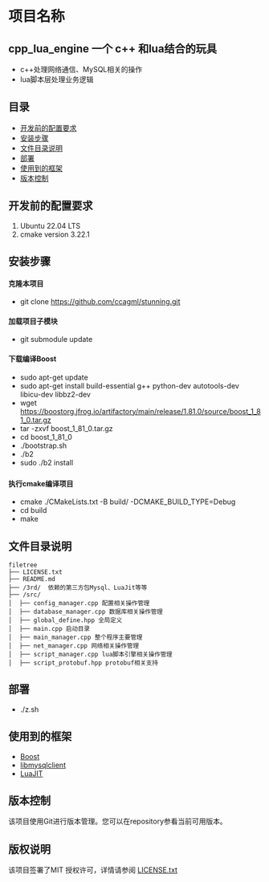 # 项目名称

## cpp_lua_engine 一个 c++ 和lua结合的玩具
- c++处理网络通信、MySQL相关的操作
- lua脚本层处理业务逻辑

## 目录

- [开发前的配置要求](#开发前的配置要求)
- [安装步骤](#安装步骤)
- [文件目录说明](#文件目录说明)
- [部署](#部署)
- [使用到的框架](#使用到的框架)
- [版本控制](#版本控制)



## 开发前的配置要求

1. Ubuntu 22.04 LTS
2. cmake version 3.22.1

## **安装步骤**

#### 克隆本项目
- git clone https://github.com/ccagml/stunning.git

#### 加载项目子模块
- git submodule update

#### 下载编译Boost
- sudo apt-get update
- sudo apt-get install build-essential g++ python-dev autotools-dev libicu-dev libbz2-dev 
- wget https://boostorg.jfrog.io/artifactory/main/release/1.81.0/source/boost_1_81_0.tar.gz
- tar -zxvf boost_1_81_0.tar.gz
- cd boost_1_81_0
- ./bootstrap.sh
- ./b2
- sudo ./b2 install
### 

#### 执行cmake编译项目
- cmake ./CMakeLists.txt -B build/ -DCMAKE_BUILD_TYPE=Debug
- cd build
- make

## 文件目录说明

```
filetree 
├── LICENSE.txt
├── README.md
├── /3rd/  依赖的第三方包Mysql、LuaJit等等
├── /src/
│  ├── config_manager.cpp 配置相关操作管理
│  ├── database_manager.cpp 数据库相关操作管理
│  ├── global_define.hpp 全局定义
│  ├── main.cpp 启动目录
│  ├── main_manager.cpp 整个程序主要管理
│  ├── net_manager.cpp 网络相关操作管理
│  ├── script_manager.cpp lua脚本引擎相关操作管理
│  ├── script_protobuf.hpp protobuf相关支持

```


## 部署

- ./z.sh

## 使用到的框架

- [Boost](https://www.boost.org/)
- [libmysqlclient](https://dev.mysql.com/downloads/c-api/)
- [LuaJIT](https://luajit.org/)


## 版本控制

该项目使用Git进行版本管理。您可以在repository参看当前可用版本。


## 版权说明

该项目签署了MIT 授权许可，详情请参阅 [LICENSE.txt](https://github.com/ccagml/cpp_lua_engine/blob/master/LICENSE.txt)


<!-- links -->
[your-project-path]:ccagml/cpp_lua_engine
[contributors-shield]: https://img.shields.io/github/contributors/ccagml/cpp_lua_engine.svg?style=flat-square
[contributors-url]: https://github.com/ccagml/cpp_lua_engine/graphs/contributors
[forks-shield]: https://img.shields.io/github/forks/ccagml/cpp_lua_engine.svg?style=flat-square
[forks-url]: https://github.com/ccagml/cpp_lua_engine/network/members
[stars-shield]: https://img.shields.io/github/stars/ccagml/cpp_lua_engine.svg?style=flat-square
[stars-url]: https://github.com/ccagml/cpp_lua_engine/stargazers
[issues-shield]: https://img.shields.io/github/issues/ccagml/cpp_lua_engine.svg?style=flat-square
[issues-url]: https://img.shields.io/github/issues/ccagml/cpp_lua_engine.svg
[license-shield]: https://img.shields.io/github/license/ccagml/cpp_lua_engine.svg?style=flat-square
[license-url]: https://github.com/ccagml/cpp_lua_engine/blob/master/LICENSE.txt
[linkedin-shield]: https://img.shields.io/badge/-LinkedIn-black.svg?style=flat-square&logo=linkedin&colorB=555
[linkedin-url]: https://linkedin.com/in/shaojintian



